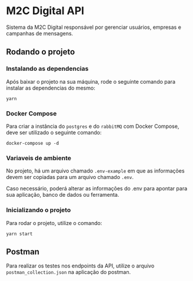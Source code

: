# M2C Digital API

Sistema da M2C Digital responsável por gerenciar usuários, empresas e campanhas de mensagens.

## Rodando o projeto

### Instalando as dependencias

Após baixar o projeto na sua máquina, rode o seguinte comando para instalar as dependencias do mesmo:

```
yarn
```

### Docker Compose

Para criar a instância do ```postgres``` e do ```rabbitMQ``` com Docker Compose, deve ser utilizado o seguinte comando:

```
docker-compose up -d
```

### Variaveis de ambiente

No projeto, há um arquivo chamado ```.env-example``` em que as informações devem ser copiadas para um arquivo chamado ```.env```.

Caso necessário, poderá alterar as informações do .env para apontar para sua aplicação, banco de dados ou ferramenta.

### Inicializando o projeto

Para rodar o projeto, utilize o comando:

```
yarn start
```

## Postman

Para realizar os testes nos endpoints da API, utilize o arquivo ```postman_collection.json``` na aplicação do postman.

